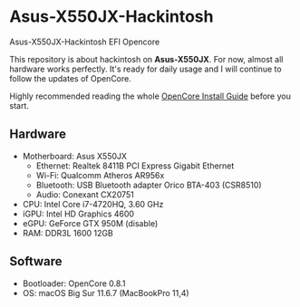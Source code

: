 # Asus-X550JX-Hackintosh
 Asus-X550JX-Hackintosh EFI Opencore

This repository is about hackintosh on **Asus-X550JX**. For now, almost all hardware works perfectly. It's ready for daily usage and I will continue to follow the updates of OpenCore.
 
Highly recommended reading the whole [OpenCore Install Guide](https://dortania.github.io/OpenCore-Install-Guide/) before you start.

## Hardware

* Motherboard: Asus X550JX
    * Ethernet: Realtek 8411B PCI Express Gigabit Ethernet
    * Wi-Fi: Qualcomm Atheros AR956x
    * Bluetooth: USB Bluetooth adapter Orico BTA-403 (CSR8510)
    * Audio: Conexant CX20751
* CPU: Intel Core i7-4720HQ, 3.60 GHz
* iGPU: Intel HD Graphics 4600
* eGPU: GeForce GTX 950M (disable)
* RAM: DDR3L 1600 12GB

## Software

* Bootloader: OpenCore 0.8.1
* OS: macOS Big Sur 11.6.7 (MacBookPro 11,4)
